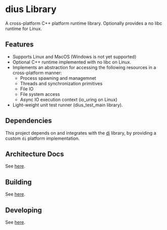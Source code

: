 # dius Library

A cross-platform C++ platform runtime library. Optionally provides a no libc runtime for Linux.

## Features

- Supports Linux and MacOS (Windows is not yet supported)
- Optional C++ runtime implemented with no libc on Linux.
- Implements an abstraction for accessing the following resources in a cross-platform manner:
  - Process spawning and managemnet
  - Threads and synchronization primitives
  - File IO
  - File system access
  - Async IO execution context (io_uring on Linux)
- Light-weight unit test runner (dius_test_main library).

## Dependencies

This project depends on and integrates with the [di](https://github.com/coletrammer/di) library, by providing a custom
`di` platform implementation.

## Architecture Docs

See [here](docs/pages/architecture_docs.md).

## Building

See [here](docs/pages/build.md).

## Developing

See [here](docs/pages/developing.md).
